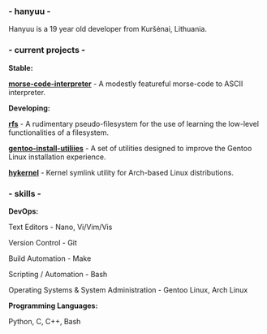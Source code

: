 ### - hanyuu -

Hanyuu is a 19 year old developer from Kuršėnai, Lithuania.

### - current projects -

**Stable:**

[**morse-code-interpreter**](https://github.com/0xhanyuu/morse-code-interpreter/) - A modestly featureful morse-code to ASCII interpreter.

**Developing:**

[**rfs**](https://github.com/0xhanyuu/basic_filesystem) - A rudimentary pseudo-filesystem for the use of learning the low-level functionalities of a filesystem.

[**gentoo-install-utiliies**](https://github.com/0xhanyuu/gentoo-install-utilities) - A set of utilities designed to improve the Gentoo Linux installation experience.

[**hykernel**](https://github.com/0xhanyuu/hykernel) - Kernel symlink utility for Arch-based Linux distributions.


### - skills -

**DevOps:**

Text Editors - Nano, Vi/Vim/Vis

Version Control - Git

Build Automation - Make

Scripting / Automation - Bash

Operating Systems & System Administration - Gentoo Linux, Arch Linux

**Programming Languages:**

Python, C, C++, Bash
